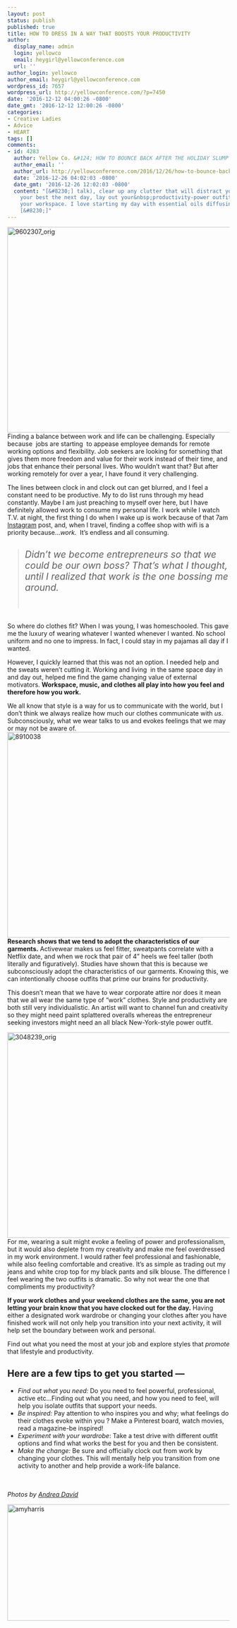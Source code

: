 ```yaml
---
layout: post
status: publish
published: true
title: HOW TO DRESS IN A WAY THAT BOOSTS YOUR PRODUCTIVITY
author:
  display_name: admin
  login: yellowco
  email: heygirl@yellowconference.com
  url: ''
author_login: yellowco
author_email: heygirl@yellowconference.com
wordpress_id: 7657
wordpress_url: http://yellowconference.com/?p=7450
date: '2016-12-12 04:00:26 -0800'
date_gmt: '2016-12-12 12:00:26 -0800'
categories:
- Creative Ladies
- Advice
- HEART
tags: []
comments:
- id: 4283
  author: Yellow Co. &#124; HOW TO BOUNCE BACK AFTER THE HOLIDAY SLUMP - Yellow Co.
  author_email: ''
  author_url: http://yellowconference.com/2016/12/26/how-to-bounce-back-after-the-holiday-slump/
  date: '2016-12-26 04:02:03 -0800'
  date_gmt: '2016-12-26 12:02:03 -0800'
  content: "[&#8230;] talk), clear up any clutter that will distract you from being
    your best the next day, lay out your&nbsp;productivity-power outfit, and set up
    your workspace. I love starting my day with essential oils diffusing (like this
    [&#8230;]"
---
```

<p><span style="font-weight: 400;"><a href="http://yellowconference.com/wp-content/uploads/2016/12/9602307_orig.jpg"><img class="aligncenter wp-image-7457" src="http://yellowconference.com/wp-content/uploads/2016/12/9602307_orig.jpg" alt="9602307_orig" width="700" height="466" /></a>Finding a balance between work and life can be challenging. Especially because &nbsp;jobs are starting &nbsp;to appease employee demands for remote working options and flexibility. Job seekers are looking for something that gives them more freedom and value for their work instead of their time, and jobs that enhance their personal lives. Who wouldn&rsquo;t want that? But after working remotely for over a year, I have found it very challenging. </span></p>
<p><span style="font-weight: 400;">The lines between clock in and clock out can get&nbsp;blurred, and I feel a constant need to be productive. My to do list runs through my head constantly. Maybe I am just preaching to myself over here, but I have definitely allowed work to consume my personal life. I work while I watch T.V. at night, the first thing I do when I wake up is work because of that 7am <a href="https://www.instagram.com/taperedmagazine/" target="_blank">Instagram</a> post, and, when I travel, finding a coffee shop with wifi is a priority because&hellip;<em>work.</em> &nbsp;It&rsquo;s endless and all consuming. </span></p>
<blockquote>
<h2><em><span style="font-weight: 400;">Didn&rsquo;t we become entrepreneurs so that we could be our own boss? That&rsquo;s what I thought, until I realized that work is the one bossing me around.</span></em></h2><br />
</blockquote><br />
<span style="font-weight: 400;">So where do clothes fit? When I was young, I was homeschooled. This gave me the luxury of wearing whatever I wanted whenever I wanted. No school uniform and no one to impress. In fact, I could stay in my pajamas all day if I wanted. </span></p>
<p><span style="font-weight: 400;">However, I quickly learned that this was not an option. I needed help and the sweats weren&rsquo;t cutting it. Working and living &nbsp;in the same space day in and day out, helped me find the game changing value of external motivators. <strong>Workspace, music, and clothes all play into how you feel and therefore how you work.</strong></span></p>
<p><span style="font-weight: 400;">We all know that style is a way for us to communicate with the world, but I don&rsquo;t think we always realize how much our clothes communicate with </span><i><span style="font-weight: 400;">us</span></i><span style="font-weight: 400;">. Subconsciously, what we wear talks to us and evokes feelings that we may or may not be aware of.<a href="http://yellowconference.com/wp-content/uploads/2016/12/8910038.jpg"><img class="aligncenter wp-image-7456" src="http://yellowconference.com/wp-content/uploads/2016/12/8910038.jpg" alt="8910038" width="700" height="466" /></a> </span><span style="font-weight: 400;"><strong>Research shows that we tend to adopt the characteristics of our garments.</strong> Activewear makes us feel fitter, sweatpants correlate with a Netflix date, and when we rock that pair of 4&rdquo; heels we feel taller (both literally and figuratively). Studies have shown that this is because we subconsciously adopt the characteristics of our garments. Knowing this, we can intentionally choose outfits that prime our brains for productivity. </span></p>
<p><span style="font-weight: 400;">This doesn&rsquo;t mean that we have to wear corporate attire nor does it mean that we all wear the same type of &ldquo;work&rdquo; clothes. Style and productivity are both still very individualistic. An artist will want to channel fun and creativity so they might need paint splattered overalls whereas the entrepreneur seeking investors might need an all black New-York-style power outfit.</span></p>
<p><span style="font-weight: 400;"> <a href="http://yellowconference.com/wp-content/uploads/2016/12/3048239_orig.jpg"><img class="aligncenter wp-image-7455" src="http://yellowconference.com/wp-content/uploads/2016/12/3048239_orig.jpg" alt="3048239_orig" width="700" height="466" /></a>For me, wearing a suit might evoke a feeling of power and professionalism, but it would also deplete from my creativity and make me feel overdressed in my work environment. I would rather feel professional and fashionable, while also feeling comfortable and creative. It&rsquo;s as simple as trading out my jeans and white crop top for my black pants and silk blouse. The difference I feel wearing the two outfits is dramatic. So why not wear the one that compliments my productivity?</span></p>
<p><span style="font-weight: 400;"><strong>If&nbsp;your work clothes and your weekend clothes are the same, you are not letting your brain know that you have clocked out for the day.</strong> Having either a designated work wardrobe or changing your clothes after you have finished work will not only help you transition into your next activity, it will help set the boundary between work and personal.</span></p>
<p><span style="font-weight: 400;">Find out what you need the most at your job and explore styles that <em>promote</em> that lifestyle and productivity. </span></p>
<h2><strong>Here are a few tips to get you started &mdash;</strong></h2></p>
<ul>
<li style="font-weight: 400;"><span style="font-weight: 400;"><em>Find out what you need:</em> Do you need to feel powerful, professional, active etc...Finding out what you need, and how you need to feel, will help you isolate outfits that support your needs.</span></li>
<li style="font-weight: 400;"><span style="font-weight: 400;"><em>Be&nbsp;inspired:</em> Pay attention to who inspires you and why; what feelings do their clothes evoke within you ? Make a Pinterest board, watch movies, read a magazine-be inspired!</span></li>
<li style="font-weight: 400;"><span style="font-weight: 400;"><em>Experiment with your wardrobe</em>: Take a test drive with different outfit options and find what works the best for you and then be consistent.</span></li>
<li style="font-weight: 400;"><span style="font-weight: 400;"><em>Make the change:</em> Be sure and officially clock out from work by changing your clothes. This will mentally help you transition from one activity to another and help provide a work-life balance.</span></li><br />
</ul><br />
<i>Photos by <a href="http://andreadavid.co/" target="_blank">Andrea David</a></i></p>
<p><a href="http://www.taperedmagazine.com/" target="_blank"><img class="aligncenter size-full wp-image-7454" src="http://yellowconference.com/wp-content/uploads/2016/12/AMYHARRIS.jpg" alt="amyharris" width="700" height="264" /></a></p>
